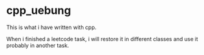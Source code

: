 # cpp_uebung
This is what i have written with cpp.

When i finished a leetcode task, i will restore it in different classes and use it probably in another task. 
